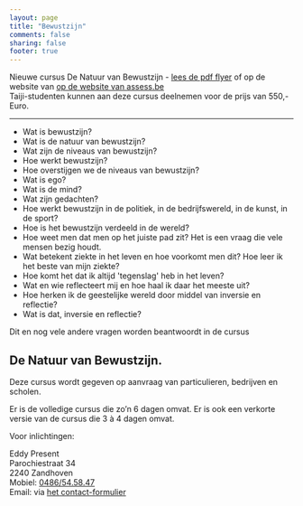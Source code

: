 ```yaml
---
layout: page
title: "Bewustzijn"
comments: false
sharing: false
footer: true
---
```


Nieuwe cursus De Natuur van Bewustzijn - [lees de pdf flyer](/flyers/2018_NatuurVanBewustzijn.pdf) of op de website van 
[op de website van assess.be](http://www.assess.be/programmas/de-natuur-van-bewustzijn/?fromEddyPresent)  
Taiji-studenten kunnen aan deze cursus deelnemen voor de prijs van 550,- Euro.

---

-  Wat is bewustzijn?
-  Wat is de natuur van bewustzijn?
-  Wat zijn de niveaus van bewustzijn?
-  Hoe werkt bewustzijn?
-  Hoe overstijgen we de niveaus van bewustzijn?
-  Wat is ego?
-  Wat is de mind?
-  Wat zijn gedachten?
-  Hoe werkt bewustzijn in de politiek, in de bedrijfswereld, in de kunst, in de sport?
-  Hoe is het bewustzijn verdeeld in de wereld?
-  Hoe weet men dat men op het juiste pad zit? Het is een vraag die vele mensen bezig houdt.  
-  Wat betekent ziekte in het leven en hoe voorkomt men dit? Hoe leer ik het beste van mijn ziekte?  
-  Hoe komt het dat ik altijd 'tegenslag' heb in het leven?   
-  Wat en wie reflecteert mij en hoe haal ik daar het meeste uit?
-  Hoe herken ik de geestelijke wereld door middel van inversie en reflectie?
-  Wat is dat, inversie en reflectie?

Dit en nog vele andere vragen worden beantwoordt in de cursus 

## De Natuur van Bewustzijn.

Deze cursus wordt gegeven op aanvraag van particulieren, bedrijven en scholen.

Er is de volledige cursus die zo’n 6 dagen omvat.
Er is ook een verkorte versie van de cursus die 3 à 4 dagen omvat.



Voor inlichtingen: 

Eddy Present  
Parochiestraat 34  
2240 Zandhoven    
Mobiel: <a href="tel:+32486545847" itemprop="telephone">0486/54.58.47</a>  
Email: <script type="text/javascript" language="javascript"><!-- 
{ coded = "iVVd.0giviC1@1ieiCi1.Pi" ;   key = "g6Wws8oQIlDUCb4VzX7pBRZYuTxvAqtyeJGmPSjr5k0NM239OEFnL1diHKchfa" ;  shift=coded.length ; link="" ; for (i=0; i<coded.length; i++) { if (key.indexOf(coded.charAt(i))==-1) { ltr = coded.charAt(i); link += (ltr); } else { ltr = (key.indexOf(coded.charAt(i))-shift+key.length) % key.length ; link += (key.charAt(ltr)) ;  } } document.write(" <a href='mailto:"+link+"'>"+link+"</a> of via <a href='/contact.html'>het contact-formulier</a> ") } //--> </script> <noscript> via <a href="/contact.html">het contact-formulier</a></noscript> 

<!--
Email obfuscator script 2.1 by Tim Williams, University of Arizona
Random encryption key feature by Andrew Moulden, Site Engineering Ltd
This code is freeware provided these four comment lines remain intact
A wizard to generate this code is at http://www.jottings.com/obfuscator/
-->

  